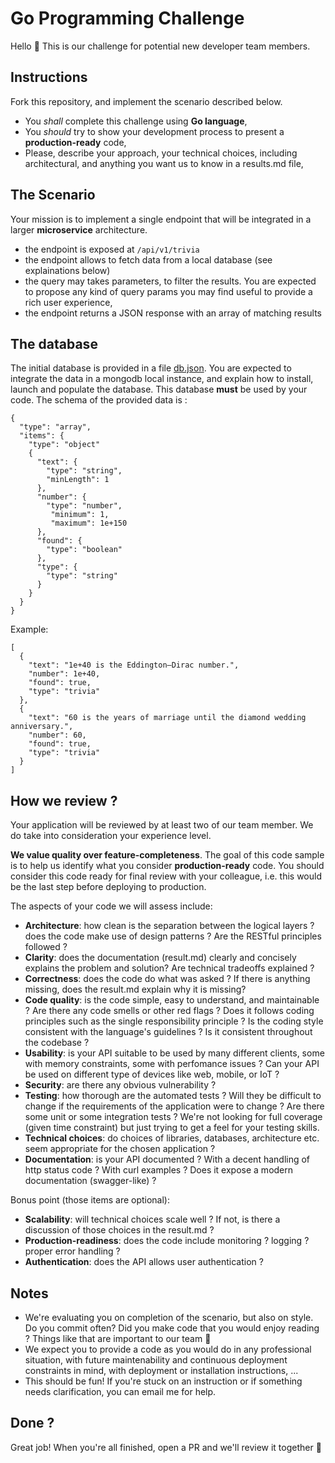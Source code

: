 # Go Programming Challenge

Hello 👋
This is our challenge for potential new developer team members.

## Instructions

Fork this repository, and implement the scenario described below.

* You *shall* complete this challenge using **Go language**,
* You *should* try to show your development process to present a **production-ready** code,
* Please, describe your approach, your technical choices, including architectural, and anything you want us to know in a results.md file,

## The Scenario

Your mission is to implement a single endpoint that will be integrated in a larger **microservice** architecture.

* the endpoint is exposed at `/api/v1/trivia`
* the endpoint allows to fetch data from a local database (see explainations below)
* the query may takes parameters, to filter the results. You are expected to propose any kind of query params you may find useful to provide a rich user experience,
* the endpoint returns a JSON response with an array of matching results

## The database

The initial database is provided in a file [db.json](db.json).
You are expected to integrate the data in a mongodb local instance, and explain how to install, launch and populate the database. This database **must** be used by your code.
The schema of the provided data is :

```
{
  "type": "array",
  "items": {
    "type": "object"
    {
      "text": {
        "type": "string",
        "minLength": 1
      },
      "number": {
        "type": "number",
	     "minimum": 1,
	     "maximum": 1e+150
      },
      "found": {
        "type": "boolean"
      },
      "type": {
        "type": "string"
      }
    }
  }
}
```

Example:

```
[
  {
    "text": "1e+40 is the Eddington–Dirac number.",
    "number": 1e+40,
    "found": true,
    "type": "trivia"
  },
  {
    "text": "60 is the years of marriage until the diamond wedding anniversary.",
    "number": 60,
    "found": true,
    "type": "trivia"
  }
]
```

## How we review ?

Your application will be reviewed by at least two of our team member. We do take into consideration your experience level.

**We value quality over feature-completeness**. The goal of this code sample is to help us identify what you consider **production-ready** code. You should consider this code ready for final review with your colleague, i.e. this would be the last step before deploying to production.

The aspects of your code we will assess include:

* **Architecture**: how clean is the separation between the logical layers ? does the code make use of design patterns ? Are the RESTful principles followed ?
* **Clarity**: does the documentation (result.md) clearly and concisely explains the problem and solution? Are technical tradeoffs explained ?
* **Correctness**: does the code do what was asked ? If there is anything missing, does the result.md explain why it is missing?
* **Code quality**: is the code simple, easy to understand, and maintainable ? Are there any code smells or other red flags ? Does it follows coding principles such as the single responsibility principle ? Is the coding style consistent with the language's guidelines ? Is it consistent throughout the codebase ?
* **Usability**: is your API suitable to be used by many different clients, some with memory constraints, some with perfomance issues ? Can your API be used on different type of devices like web, mobile, or IoT ?
* **Security**: are there any obvious vulnerability ?
* **Testing**: how thorough are the automated tests ? Will they be difficult to change if the requirements of the application were to change ? Are there some unit or some integration tests ? We're not looking for full coverage (given time constraint) but just trying to get a feel for your testing skills.
* **Technical choices**: do choices of libraries, databases, architecture etc. seem appropriate for the chosen application ?
* **Documentation**: is your API documented ? With a decent handling of http status code ? With curl examples ? Does it expose a modern documentation (swagger-like) ?

Bonus point (those items are optional):

* **Scalability**: will technical choices scale well ? If not, is there a discussion of those choices in the result.md ?
* **Production-readiness**: does the code include monitoring ? logging ? proper error handling ?
* **Authentication**: does the API allows user authentication ?

## Notes

* We're evaluating you on completion of the scenario, but also on style. Do you commit often? Did you make code that you would enjoy reading ? Things like that are important to our team 👊
* We expect you to provide a code as you would do in any professional situation, with future maintenability and continuous deployment constraints in mind, with deployment or installation instructions, ...
* This should be fun! If you're stuck on an instruction or if something needs clarification, you can email me for help.


## Done ?

Great job! When you're all finished, open a PR and we'll review it together 🙌